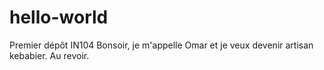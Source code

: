 # hello-world
Premier dépôt IN104
Bonsoir, je m'appelle Omar et je veux devenir artisan kebabier. 
Au revoir.
